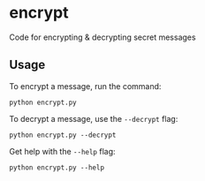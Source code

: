 # encrypt
Code for encrypting &amp; decrypting secret messages

## Usage
To encrypt a message, run the command:
```
python encrypt.py
```

To decrypt a message, use the `--decrypt` flag:
```
python encrypt.py --decrypt
```

Get help with the `--help` flag:
```
python encrypt.py --help
```